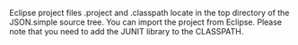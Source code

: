 Eclipse project files .project and .classpath locate in the top directory of the JSON.simple source tree. You can import the project from Eclipse. Please note that you need to add the JUNIT library to the CLASSPATH.
